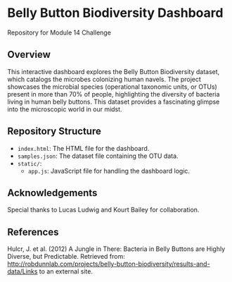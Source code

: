 # Belly Button Biodiversity Dashboard
Repository for Module 14 Challenge

## Overview

This interactive dashboard explores the Belly Button Biodiversity dataset, which catalogs the microbes colonizing human navels. The project showcases the microbial species (operational taxonomic units, or OTUs) present in more than 70% of people, highlighting the diversity of bacteria living in human belly buttons. This dataset provides a fascinating glimpse into the microscopic world in our midst.

## Repository Structure

- `index.html`: The HTML file for the dashboard.
- `samples.json`: The dataset file containing the OTU data.
- `static/`: 
  - `app.js`: JavaScript file for handling the dashboard logic.

## Acknowledgements
Special thanks to Lucas Ludwig and Kourt Bailey for collaboration.

## References
Hulcr, J. et al. (2012) A Jungle in There: Bacteria in Belly Buttons are Highly Diverse, but Predictable. Retrieved from: http://robdunnlab.com/projects/belly-button-biodiversity/results-and-data/Links to an external site.
